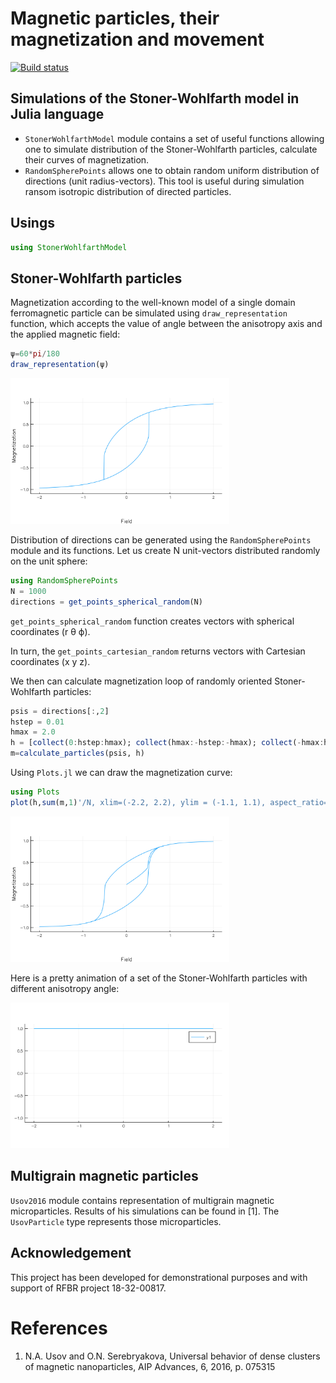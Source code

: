 # Magnetic particles, their magnetization and movement

[![Build status](https://ci.appveyor.com/api/projects/status/ek6vorbd0vmh6wqu?svg=true)](https://ci.appveyor.com/project/Mikhail-Vaganov/magneticparticles-jl)

## Simulations of the Stoner-Wohlfarth model in Julia language
* `StonerWohlfarthModel` module contains a set of useful functions allowing one to simulate distribution of the Stoner-Wohlfarth particles, calculate their curves of magnetization.
* `RandomSpherePoints` allows one to obtain random uniform distribution of directions (unit radius-vectors). This tool is useful during simulation ransom isotropic distribution of directed particles.


## Usings
```julia
using StonerWohlfarthModel
```

## Stoner-Wohlfarth particles
Magnetization according to the well-known model of a single domain ferromagnetic particle can be simulated using `draw_representation` function, which accepts the value of angle between the anisotropy axis and the applied magnetic field:
```julia
ψ=60*pi/180
draw_representation(ψ)
```

<img src="./image/single_sw_particle.png" alt="Stoner-Wohlfarth particle at psi=60 degrees" width="350"/>

Distribution of directions can be generated using the `RandomSpherePoints` module and its functions. Let us create N unit-vectors distributed randomly on the unit sphere:
```julia
using RandomSpherePoints
N = 1000
directions = get_points_spherical_random(N)
``` 
`get_points_spherical_random` function creates vectors with spherical coordinates (r θ ϕ). 

In turn, the `get_points_cartesian_random` returns vectors with Cartesian coordinates (x y z).


We then can calculate magnetization loop of randomly oriented Stoner-Wohlfarth particles:
```julia
psis = directions[:,2]
hstep = 0.01
hmax = 2.0
h = [collect(0:hstep:hmax); collect(hmax:-hstep:-hmax); collect(-hmax:hstep:hmax)]
m=calculate_particles(psis, h)
```
Using `Plots.jl` we can draw the magnetization curve:
```julia
using Plots
plot(h,sum(m,1)'/N, xlim=(-2.2, 2.2), ylim = (-1.1, 1.1), aspect_ratio=[1 2], legend=:none, xlabel="Field", ylabel = "Magnetization")
``` 

<img src="./image/sw_particle_distribution.png" alt="A set of randomly oriented particles" width="350"/>

Here is a pretty animation of a set of the Stoner-Wohlfarth particles with different anisotropy angle:

<img src="./image/anim_sw_particles.gif" alt="Different SwParticles" width="350"/>

## Multigrain magnetic particles

`Usov2016` module contains representation of multigrain magnetic microparticles. Results of his simulations can be found in [1]. The `UsovParticle` type represents those microparticles.

## Acknowledgement
This project has been developed for demonstrational purposes and with support of RFBR project 18-32-00817.


# References
1. N.A. Usov and O.N. Serebryakova, Universal behavior of dense clusters of magnetic nanoparticles, AIP Advances, 6, 2016, p. 075315
